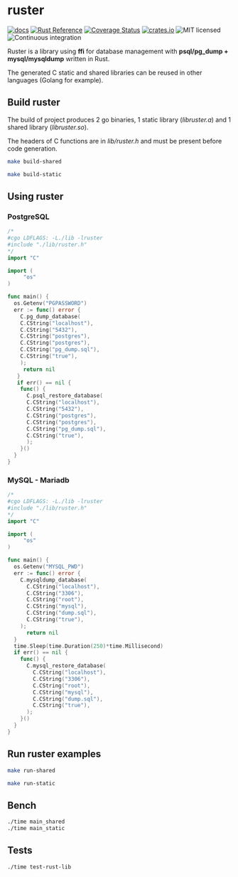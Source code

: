# ruster

[![docs](https://img.shields.io/docsrs/libruster/1.2.10)](https://docs.rs/libruster/1.2.10/libruster/)
[![Rust Reference](https://img.shields.io/badge/docs.rs-rustdoc-green)](https://docs.rs/libruster/1.2.10/libruster/)
[![Coverage Status](https://codecov.io/github.com/e-monkeys-tech/ruster/branch/master/graph/badge.svg)]()
[![crates.io](https://img.shields.io/badge/crates.io-v1.2.10-orange)](https://crates.io/crates/libruster/)
![MIT licensed](https://img.shields.io/badge/license-MIT-blue.svg)
![Continuous integration](https://github.com/actions-rs/cargo/workflows/Continuous%20integration/badge.svg)
<!-- https://app.travis-ci.com/github/e-monkeys-tech/ruster -->

Ruster is a library using **ffi** for database management with **psql/pg_dump + mysql/mysqldump** written in Rust.

The generated C static and shared libraries can be reused in other languages (Golang for example).

## Build ruster

The build of project produces 2 go binaries, 1 static library (_libruster.a_) and 1 shared library (_libruster.so_).

The headers of C functions are in _lib/ruster.h_ and must be present before code generation.

```bash
make build-shared
```

```bash
make build-static
```

## Using ruster

### PostgreSQL

```go
/*
#cgo LDFLAGS: -L./lib -lruster
#include "./lib/ruster.h"
*/
import "C"

import (
     "os"
)

func main() {
  os.Getenv("PGPASSWORD")
  err := func() error {
    C.pg_dump_database(
    C.CString("localhost"),
    C.CString("5432"),
    C.CString("postgres"),
    C.CString("postgres"),
    C.CString("pg_dump.sql"),
    C.CString("true"),
    );
     return nil
   }
   if err() == nil {
    func() {
      C.psql_restore_database(
      C.CString("localhost"),
      C.CString("5432"),
      C.CString("postgres"),
      C.CString("postgres"),
      C.CString("pg_dump.sql"),
      C.CString("true"),
      );
    }()
  }
}
```

### MySQL - Mariadb

```go
/*
#cgo LDFLAGS: -L./lib -lruster
#include "./lib/ruster.h"
*/
import "C"

import (
     "os"
)

func main() {
  os.Getenv("MYSQL_PWD")
  err := func() error {
    C.mysqldump_database(
      C.CString("localhost"),
      C.CString("3306"),
      C.CString("root"),
      C.CString("mysql"),
      C.CString("dump.sql"),
      C.CString("true"),
    );
      return nil
  }
  time.Sleep(time.Duration(250)*time.Millisecond)
  if err() == nil {
    func() {
      C.mysql_restore_database(
        C.CString("localhost"),
        C.CString("3306"),
        C.CString("root"),
        C.CString("mysql"),
        C.CString("dump.sql"),
        C.CString("true"),
      );
    }()
  }
}
```

## Run ruster examples

```bash
make run-shared
```

```bash
make run-static
```

## Bench

```bash
./time main_shared
./time main_static
```

## Tests

```bash
./time test-rust-lib
```
